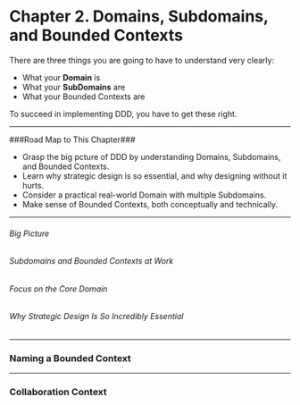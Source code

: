 Chapter 2. Domains, Subdomains, and Bounded Contexts
======

There are three things you are going to have to understand very clearly:
- What your **Domain** is
- What your **SubDomains** are
- What your Bounded Contexts are

To succeed in implementing DDD, you have to get these right.

---
###Road Map to This Chapter###
- Grasp the big pcture of DDD by understanding Domains, Subdomains, and Bounded Contexts.
- Learn why strategic design is so essential, and why designing without it hurts.
- Consider a practical real-world Domain with multiple Subdomains.
- Make sense of Bounded Contexts, both conceptually and technically.
----

######  Big Picture  #####

###### Subdomains and Bounded Contexts at Work ########

###### Focus on the Core Domain  #####

###### Why Strategic Design Is So Incredibly Essential ######


---

### Naming a Bounded Context ######





----


### Collaboration Context ###